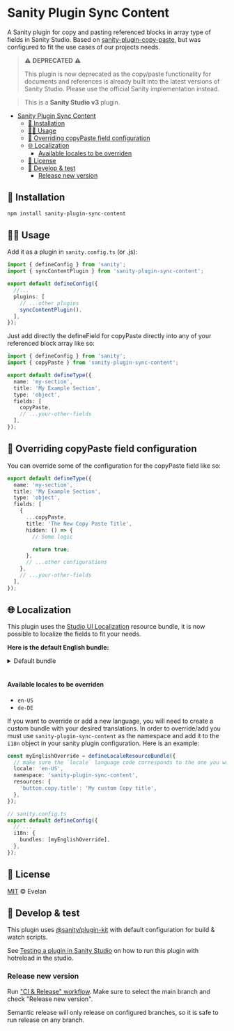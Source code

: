 # Sanity Plugin Sync Content

A Sanity plugin for copy and pasting referenced blocks in array type of fields in Sanity Studio. Based on [sanity-plugin-copy-paste](https://github.com/superside-oss/sanity-copy-paste), but was configured to fit the use cases of our projects needs.

> ⚠️ **DEPRECATED** ⚠️
> 
> This plugin is now deprecated as the copy/paste functionality for documents and references is already built into the latest versions of Sanity Studio. Please use the official Sanity implementation instead.

> This is a **Sanity Studio v3** plugin.

- [Sanity Plugin Sync Content](#sanity-plugin-sync-content)
  - [🔌 Installation](#-installation)
  - [🧑‍💻 Usage](#-usage)
  - [📃 Overriding copyPaste field configuration](#-overriding-copypaste-field-configuration)
  - [🌐 Localization](#-localization)
      - [Available locales to be overriden](#available-locales-to-be-overriden)
  - [📝 License](#-license)
  - [🧪 Develop \& test](#-develop--test)
    - [Release new version](#release-new-version)

## 🔌 Installation

```sh
npm install sanity-plugin-sync-content
```

## 🧑‍💻 Usage

Add it as a plugin in `sanity.config.ts` (or .js):

```ts
import { defineConfig } from 'sanity';
import { syncContentPlugin } from 'sanity-plugin-sync-content';

export default defineConfig({
  //...
  plugins: [
    // ...other plugins
    syncContentPlugin(),
  ],
});
```

Just add directly the defineField for copyPaste directly into any of your referenced block array like so:

```ts
import { defineConfig } from 'sanity';
import { copyPaste } from 'sanity-plugin-sync-content';

export default defineType({
  name: 'my-section',
  title: 'My Example Section',
  type: 'object',
  fields: [
    copyPaste,
    // ...your-other-fields
  ],
});
```

## 📃 Overriding copyPaste field configuration

You can override some of the configuration for the copyPaste field like so:

```ts
export default defineType({
  name: 'my-section',
  title: 'My Example Section',
  type: 'object',
  fields: [
    {
      ...copyPaste,
      title: 'The New Copy Paste Title',
      hidden: () => {
        // Some logic

        return true;
      },
      // ...other configurations
    },
    // ...your-other-fields
  ],
});
```

## 🌐 Localization

This plugin uses the [Studio UI Localization](https://www.sanity.io/docs/localizing-studio-ui) resource bundle, it is now possible to localize the fields to fit your needs.

**Here is the default English bundle:**
<br />

<details>
  <summary>Default bundle</summary>
<br />

```ts
{
  // Title of the schema field
  'schema.title': 'Copy/paste the item',

  // Toast
  'toast.success.copy.title': 'Copied successfully',
  'toast.success.paste.title': 'Pasted successfully',
  'toast.success.duplicate.title':
    'Duplicated to {{pageCount}} pages successfully',
  'toast.warning.duplicate.title':
    'Duplicated to {{pageCount}} pages with some warnings',
  'toast.error.title': 'Something went wrong',

  // Dialog
  'dialog.header.title': 'Duplicate to multiple pages',
  'dialog.checkbox.form.title': 'Ordered by update date',
  'dialog.deselect.title': 'Deselect all',
  'dialog.pasting.title': 'Duplicating to selected pages...',
  'dialog.paste.title': 'Duplicate the block to selected pages',
  'dialog.loading.title': 'Loading some content…',

  // Buttons
  'button.duplicate.title': 'Duplicate to multiple pages',
  'button.copy.title': 'Copy',
  'button.paste.title': 'Paste',
  'button.pasting.title': 'Pasting...',
}
```

</details>
<br/>

#### Available locales to be overriden

- `en-US`
- `de-DE`

If you want to override or add a new language, you will need to create a custom bundle with your desired translations. In order to override/add you must use `sanity-plugin-sync-content` as the namespace and add it to the `i18n` object in your sanity plugin configuration. Here is an example:

```ts
const myEnglishOverride = defineLocaleResourceBundle({
  // make sure the `locale` language code corresponds to the one you want to override
  locale: 'en-US',
  namespace: 'sanity-plugin-sync-content',
  resources: {
    'button.copy.title': 'My custom Copy title',
  },
});

// sanity.config.ts
export default defineConfig({
  // ...
  i18n: {
    bundles: [myEnglishOverride],
  },
});
```

## 📝 License

[MIT](LICENSE) © Evelan

## 🧪 Develop & test

This plugin uses [@sanity/plugin-kit](https://github.com/sanity-io/plugin-kit)
with default configuration for build & watch scripts.

See [Testing a plugin in Sanity Studio](https://github.com/sanity-io/plugin-kit#testing-a-plugin-in-sanity-studio)
on how to run this plugin with hotreload in the studio.

### Release new version

Run ["CI & Release" workflow](https://github.com/evelan-de/sanity-plugin-sync-content/actions/workflows/main.yml).
Make sure to select the main branch and check "Release new version".

Semantic release will only release on configured branches, so it is safe to run release on any branch.
